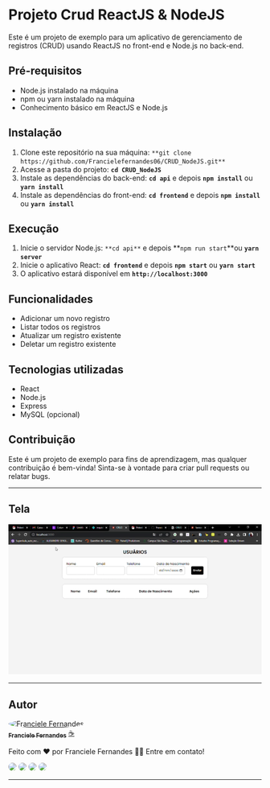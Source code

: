 # **Projeto Crud ReactJS & NodeJS**

Este é um projeto de exemplo para um aplicativo de gerenciamento de registros (CRUD) usando ReactJS no front-end e Node.js no back-end.

## **Pré-requisitos**

- Node.js instalado na máquina
- npm ou yarn instalado na máquina
- Conhecimento básico em ReactJS e Node.js

## **Instalação**

1. Clone este repositório na sua máquina: `**git clone https://github.com/Francielefernandes06/CRUD_NodeJS.git**`
2. Acesse a pasta do projeto: **`cd CRUD_NodeJS`**
3. Instale as dependências do back-end: **`cd api`** e depois **`npm install`** ou **`yarn install`**
4. Instale as dependências do front-end: **`cd frontend`** e depois **`npm install`** ou **`yarn install`**

## **Execução**

1. Inicie o servidor Node.js: `**cd api**` e depois **`npm run start`**ou **`yarn server`**
2. Inicie o aplicativo React: **`cd frontend`** e depois **`npm start`** ou **`yarn start`**
3. O aplicativo estará disponível em **`http://localhost:3000`**

## **Funcionalidades**

- Adicionar um novo registro
- Listar todos os registros
- Atualizar um registro existente
- Deletar um registro existente

## **Tecnologias utilizadas**

- React
- Node.js
- Express
- MySQL (opcional)

## **Contribuição**

Este é um projeto de exemplo para fins de aprendizagem, mas qualquer contribuição é bem-vinda! Sinta-se à vontade para criar pull requests ou relatar bugs.

<hr>

## **Tela**

<img src="frontend/public/img/CRUD_GIF.gif" target="_blank">


<hr>

## Autor

<a href="https://github.com/Francielefernandes06">
 <img style="border-radius: 50%;" src="https://avatars.githubusercontent.com/u/76757362?s=400&u=684d36af428031c5325f144e85574faa68f9b60f&v=4" width="100px;" alt="Franciele Fernandes"/>
 <br />
 <sub><b>Franciele Fernandes</b></sub></a> <a href="https://github.com/Francielefernandes06" title="GitHub">☕</a>


Feito com ❤️ por Franciele Fernandes 👋🏽 Entre em contato!

<a href="https://instagram.com/franciele_fernandes06" target="_blank"><img style="border-radius: 50px;" src="https://img.shields.io/badge/-Instagram-%23b6008b?style=for-the-badge&logo=instagram&logoColor=white" target="_blank"></a>
<a href = "mailto:francielefernandes126@gmail.com"><img style="border-radius: 50px;" src="https://img.shields.io/badge/-Gmail-%23d3403a?style=for-the-badge&logo=gmail&logoColor=white" target="_blank"></a>
 <a href="https://www.linkedin.com/in/franciele-fernandes-92556b1a7/" target="_blank"><img style="border-radius: 50px;" src="https://img.shields.io/badge/-LinkedIn-%230077B5?style=for-the-badge&logo=linkedin&logoColor=white" target="_blank"></a> 
 <a href="https://wa.me/5584994285704?text=Olá,%20Franciele%20Fernandes.%20Tudo%20bem?" target="_blank"><img style="border-radius: 50px;" src="https://img.shields.io/badge/-WhatsApp-%2325c862?style=for-the-badge&logo=whatsapp&logoColor=white" target="_blank"></a>

 <hr>
